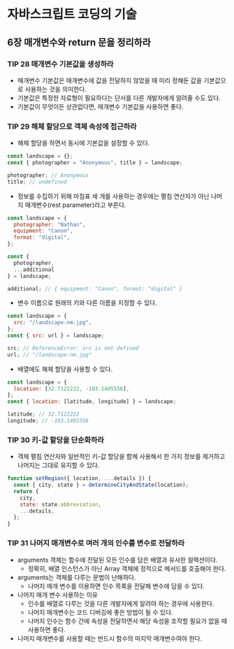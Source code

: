 # 자바스크립트 코딩의 기술

## 6장 매개변수와 return 문을 정리하라

### TIP 28 매개변수 기본값을 생성하라

- 매개변수 기본값은 매개변수에 값을 전달하지 않았을 때 미리 정해둔 값을 기본값으로 사용하는 것을 의미한다.
- 기본값은 특정한 자료형이 필요하다는 단서를 다른 개발자에게 알려줄 수도 있다.
- 기본값이 무엇이든 상관없다면, 매개변수 기본값을 사용하면 좋다.

### TIP 29 해체 할당으로 객체 속성에 접근하라

- 해체 할당을 하면서 동시에 기본값을 설정할 수 있다.

```javascript
const landscape = {};
const { photographer = "Anonymous", title } = landscape;

photographer; // Anonymous
title; // undefined
```

- 정보를 수집하기 위해 마침표 세 개를 사용하는 경우에는 펼침 연산자가 아닌 나머지 매개변수(rest parameter)라고 부른다.

```javascript
const landscape = {
  photographer: "Nathan",
  equipment: "Canon",
  format: "digital",
};

const {
  photographer,
  ...additional
} = landscape;

additional; // { equipment: "Canon", format: "digital" }
```

- 변수 이름으로 원래의 키와 다른 이름을 지정할 수 있다.

```javascript
const landscape = {
  src: "/landscape-nm.jpg",
};
const { src: url } = landscape;

src; // ReferenceError: src is not defined
url; // "/landscape-nm.jpg"
```

- 배열에도 해체 할당을 사용할 수 있다.

```javascript
const landscape = {
  location: [32.7122222, -103.1405556],
};
const { location: [latitude, longitude] } = landscape;

latitude; // 32.7122222
longitude; // -103.1405556
```

### TIP 30 키-값 할당을 단순화하라

- 객체 펼침 연산자와 일반적인 키-값 할당을 함께 사용해서 한 가지 정보를 제거하고 나머지는 그대로 유지할 수 있다.

```javascript
function setRegion({ location, ...details }) {
  const { city, state } = determineCityAndState(location);
  return {
    city,
    state: state.abbreviation,
    ...details,
  };
}
```

### TIP 31 나머지 매개변수로 여러 개의 인수를 변수로 전달하라

- arguments 객체는 함수에 전달된 모든 인수를 담은 배열과 유사한 컬렉션이다.
  - 정확히, 배열 인스턴스가 아닌 Array 객체에 정적으로 메서드를 호출해야 한다.
- arguments는 객체를 다루는 문법이 난해하다.
  - 나머지 매개 변수를 이용하면 인수 목록을 전달해 변수에 담을 수 있다.
- 나머지 매개 변수 사용하는 이유
  - 인수를 배열로 다루는 것을 다른 개발자에게 알려야 하는 경우에 사용한다.
  - 나머지 매개변수는 코드 디버깅에 좋은 방법이 될 수 있다.
  - 나머지 인수는 함수 간에 속성을 전달하면서 해당 속성을 조작할 필요가 없을 때 사용하면 좋다.
- 나머지 매개변수를 사용할 때는 반드시 함수의 마지막 매개변수여야 한다.
